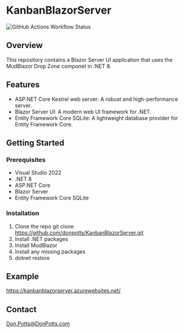 # KanbanBlazorServer

![GitHub Actions Workflow Status](https://img.shields.io/github/actions/workflow/status/donpotts/KanbanBlazorServer/KanbanBlazorServer.yml?logo=github)

## Overview

This repository contains a Blazor Server UI application that uses the MudBlazor Drop Zone componet in .NET 8.

## Features

- ASP.NET Core Kestrel web server: A robust and high-performance server.
- Blazor Server UI: A modern web UI framework for .NET.
- Entity Framework Core SQLite: A lightweight database provider for Entity Framework Core.

## Getting Started

### Prerequisites

- Visual Studio 2022
- .NET 8
- ASP.NET Core
- Blazor Server
- Entity Framework Core SQLite

### Installation

1. Clone the repo
  git clone https://github.com/donpotts/KanbanBlazorServer.git
2. Install .NET packages
3. Install MudBlazor
4. Install any missing packages
5. dotnet restore

## Example

https://kanbanblazorserver.azurewebsites.net/

## Contact

Don.Potts@DonPotts.com